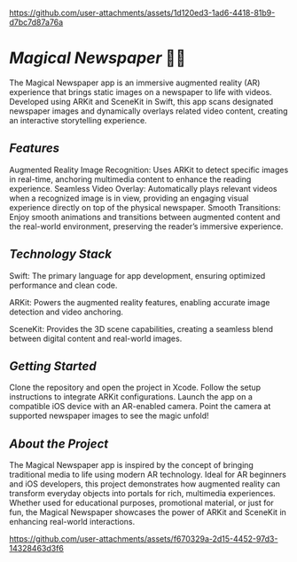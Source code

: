 
https://github.com/user-attachments/assets/1d120ed3-1ad6-4418-81b9-d7bc7d87a76a
# *Magical Newspaper* 📰✨

The Magical Newspaper app is an immersive augmented reality (AR) experience that brings static images on a newspaper to life with videos. Developed using ARKit and SceneKit in Swift, this app scans designated newspaper images and dynamically overlays related video content, creating an interactive storytelling experience.


## *Features*

Augmented Reality Image Recognition: Uses ARKit to detect specific images in real-time, anchoring multimedia content to enhance the reading experience.
Seamless Video Overlay: Automatically plays relevant videos when a recognized image is in view, providing an engaging visual experience directly on top of the physical newspaper.
Smooth Transitions: Enjoy smooth animations and transitions between augmented content and the real-world environment, preserving the reader’s immersive experience.


## *Technology Stack*

Swift: The primary language for app development, ensuring optimized performance and clean code.

ARKit: Powers the augmented reality features, enabling accurate image detection and video anchoring.

SceneKit: Provides the 3D scene capabilities, creating a seamless blend between digital content and real-world images.


## *Getting Started*

Clone the repository and open the project in Xcode.
Follow the setup instructions to integrate ARKit configurations.
Launch the app on a compatible iOS device with an AR-enabled camera.
Point the camera at supported newspaper images to see the magic unfold!


## *About the Project*

The Magical Newspaper app is inspired by the concept of bringing traditional media to life using modern AR technology. Ideal for AR beginners and iOS developers, this project demonstrates how augmented reality can transform everyday objects into portals for rich, multimedia experiences. Whether used for educational purposes, promotional material, or just for fun, the Magical Newspaper showcases the power of ARKit and SceneKit in enhancing real-world interactions.



https://github.com/user-attachments/assets/f670329a-2d15-4452-97d3-14328463d3f6



